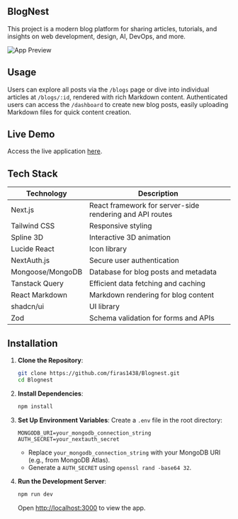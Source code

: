 ## BlogNest
This project is a modern blog platform for sharing articles, tutorials, and insights on web development, design, AI, DevOps, and more.

![App Preview](https://i.postimg.cc/RhpVfdQ2/posterurl.png)

## Usage
Users can explore all posts via the `/blogs` page or dive into individual articles at `/blogs/:id`, rendered with rich Markdown content. Authenticated users can access the `/dashboard` to create new blog posts, easily uploading Markdown files for quick content creation.

## Live Demo
Access the live application [here](https://theblognest.vercel.app).

## Tech Stack

| Technology         | Description                                    |
|--------------------|------------------------------------------------|
| Next.js            | React framework for server-side rendering and API routes |
| Tailwind CSS       | Responsive styling                            |
| Spline 3D          | Interactive 3D animation                      |
| Lucide React       | Icon library                                  |
| NextAuth.js        | Secure user authentication                    |
| Mongoose/MongoDB   | Database for blog posts and metadata          |
| Tanstack Query     | Efficient data fetching and caching           |
| React Markdown     | Markdown rendering for blog content           |
| shadcn/ui          | UI library                                    |
| Zod                | Schema validation for forms and APIs          |

## Installation

1. **Clone the Repository**:
   ```bash
   git clone https://github.com/firas1438/Blognest.git
   cd Blognest
   ```

2. **Install Dependencies**:
   ```bash
   npm install
   ```

3. **Set Up Environment Variables**:
   Create a `.env` file in the root directory:
   ```env
   MONGODB_URI=your_mongodb_connection_string
   AUTH_SECRET=your_nextauth_secret
   ```
   - Replace `your_mongodb_connection_string` with your MongoDB URI (e.g., from MongoDB Atlas).
   - Generate a `AUTH_SECRET` using `openssl rand -base64 32`.

4. **Run the Development Server**:
   ```bash
   npm run dev
   ```
   Open [http://localhost:3000](http://localhost:3000) to view the app.

